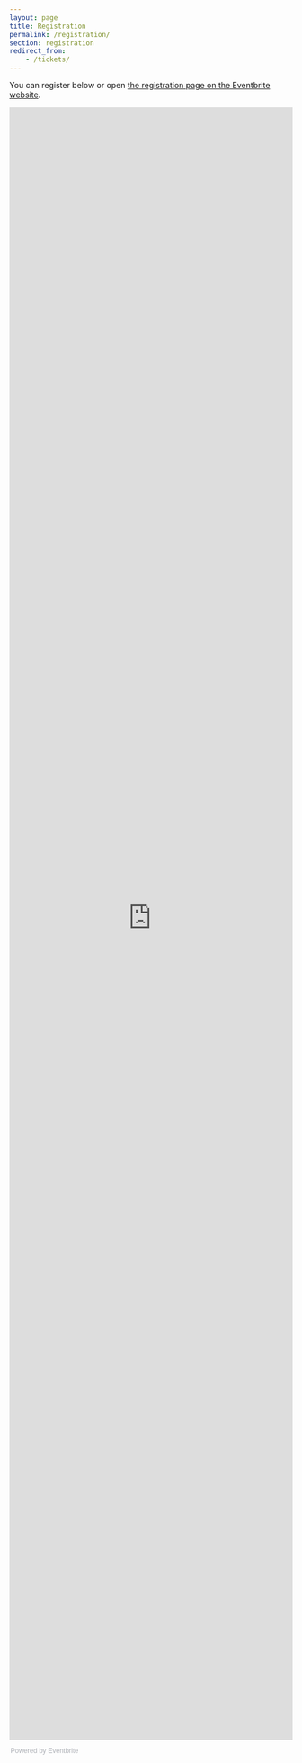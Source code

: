 ```yaml
---
layout: page
title: Registration
permalink: /registration/
section: registration
redirect_from:
    - /tickets/
---
```


<!-- Tickets for C++Now 2018 are not yet available. Please visit again or keep an eye on the [announcements page](/announcements/) for updated information. -->


You can register below or open <a href="https://cppnow2018.eventbrite.com/">the registration page on the Eventbrite website</a>.
 
<iframe src="https://cppnow2018.eventbrite.com/?ref=eweb" width="100%" height="2900" frameborder="0" marginwidth="5" marginheight="5" scrolling="auto"></iframe>
 
<div style="font-family: Helvetica, Arial; font-size: 12px; padding: 10px 0 5px; margin: 2px; width: 100%; text-align: left;"><a class="powered-by-eb" style="color: #adb0b6; text-decoration: none;" href="http://www.eventbrite.com/" target="_blank" rel="noopener">Powered by Eventbrite</a></div>

